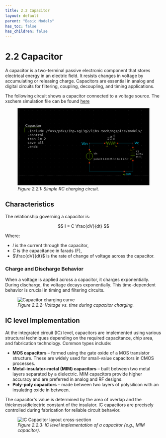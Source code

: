```yaml
---
title: 2.2 Capacitor
layout: default
parent: "Basic Models"
has_toc: false
has_children: false
---
```


# 2.2 Capacitor
A capacitor is a two-terminal passive electronic component that stores electrical energy in an electric field. It resists changes in voltage by accumulating or releasing charge. Capacitors are essential in analog and digital circuits for filtering, coupling, decoupling, and timing applications.

The following circuit shows a capacitor connected to a voltage source. The xschem simulation file can be found [here](\simulation_files\xschem\02_Capasitor.sch)  

<figure>
  <img src="images/sch_capasitor_xschem.png" alt="Capacitor charge/discharge circuit" width="500">
  <figcaption><em>Figure 2.2.1: Simple RC charging circuit.</em></figcaption>
</figure>

## Characteristics
The relationship governing a capacitor is:

$$
I = C \frac{dV}{dt}
$$

Where:
- $I$ is the current through the capacitor,
- $C$ is the capacitance in farads (F),
- $\frac{dV}{dt}$ is the rate of change of voltage across the capacitor.

### Charge and Discharge Behavior
When a voltage is applied across a capacitor, it charges exponentially. During discharge, the voltage decays exponentially. This time-dependent behavior is crucial in timing and filtering circuits.

<figure>
  <img src="images/plot_capacitor_charge.png" alt="Capacitor charging curve" width="500">
  <figcaption><em>Figure 2.2.2: Voltage vs. time during capacitor charging.</em></figcaption>
</figure>

## IC level Implementation
At the integrated circuit (IC) level, capacitors are implemented using various structural techniques depending on the required capacitance, chip area, and fabrication technology. Common types include:

- **MOS capacitors** – formed using the gate oxide of a MOS transistor structure. These are widely used for small-value capacitors in CMOS processes.
- **Metal-insulator-metal (MIM) capacitors** – built between two metal layers separated by a dielectric. MIM capacitors provide higher accuracy and are preferred in analog and RF designs.
- **Poly-poly capacitors** – made between two layers of polysilicon with an insulating oxide in between.

The capacitor's value is determined by the area of overlap and the thickness/dielectric constant of the insulator. IC capacitors are precisely controlled during fabrication for reliable circuit behavior.

<figure>
  <img src="images/img_cap_in_IC.png" alt="IC Capacitor layout cross-section" width="500">
  <figcaption><em>Figure 2.2.3: IC level implementation of a capacitor (e.g., MIM capacitor).</em></figcaption>
</figure>
